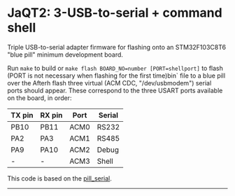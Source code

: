 JaQT2: 3-USB-to-serial + command shell
======================================

Triple USB-to-serial adapter firmware for flashing onto an STM32F103C8T6 "blue pill" minimum development board.

Run `make` to build or `make flash BOARD_NO=number [PORT=shellport]` to flash (PORT is not necessary when flashing for the first time)bin` file to a blue pill over the
Afterh flash three virtual (ACM CDC, "/dev/usbmodem") serial ports should appear.
These correspond to the three USART ports available on the board, in order:

| TX pin | RX pin | Port | Serial |
| ------ | ------ | ---- | ------ |
| PB10   | PB11   | ACM0 | RS232  |
| PA2    | PA3    | ACM1 | RS485  |
| PA9    | PA10   | ACM2 | Debug  |
| -      | -      | ACM3 | Shell  |

This code is based on the [pill_serial](https://github.com/satoshinm/pill_serial).

---
